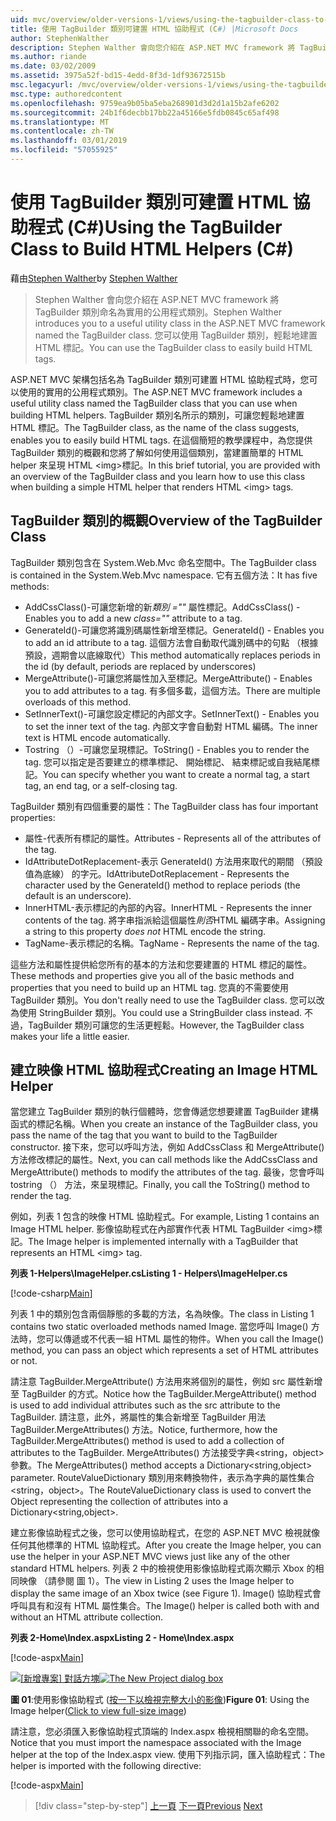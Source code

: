 ```yaml
---
uid: mvc/overview/older-versions-1/views/using-the-tagbuilder-class-to-build-html-helpers-cs
title: 使用 TagBuilder 類別可建置 HTML 協助程式 (C#) |Microsoft Docs
author: StephenWalther
description: Stephen Walther 會向您介紹在 ASP.NET MVC framework 將 TagBuilder 類別命名為實用的公用程式類別。 您可以輕鬆地使用 TagBuilder 類別可...
ms.author: riande
ms.date: 03/02/2009
ms.assetid: 3975a52f-bd15-4edd-8f3d-1df93672515b
msc.legacyurl: /mvc/overview/older-versions-1/views/using-the-tagbuilder-class-to-build-html-helpers-cs
msc.type: authoredcontent
ms.openlocfilehash: 9759ea9b05ba5eba268901d3d2d1a15b2afe6202
ms.sourcegitcommit: 24b1f6decbb17bb22a45166e5fdb0845c65af498
ms.translationtype: MT
ms.contentlocale: zh-TW
ms.lasthandoff: 03/01/2019
ms.locfileid: "57055925"
---
```

<a name="using-the-tagbuilder-class-to-build-html-helpers-c"></a><span data-ttu-id="1a9a2-104">使用 TagBuilder 類別可建置 HTML 協助程式 (C#)</span><span class="sxs-lookup"><span data-stu-id="1a9a2-104">Using the TagBuilder Class to Build HTML Helpers (C#)</span></span>
====================
<span data-ttu-id="1a9a2-105">藉由[Stephen Walther](https://github.com/StephenWalther)</span><span class="sxs-lookup"><span data-stu-id="1a9a2-105">by [Stephen Walther](https://github.com/StephenWalther)</span></span>

> <span data-ttu-id="1a9a2-106">Stephen Walther 會向您介紹在 ASP.NET MVC framework 將 TagBuilder 類別命名為實用的公用程式類別。</span><span class="sxs-lookup"><span data-stu-id="1a9a2-106">Stephen Walther introduces you to a useful utility class in the ASP.NET MVC framework named the TagBuilder class.</span></span> <span data-ttu-id="1a9a2-107">您可以使用 TagBuilder 類別，輕鬆地建置 HTML 標記。</span><span class="sxs-lookup"><span data-stu-id="1a9a2-107">You can use the TagBuilder class to easily build HTML tags.</span></span>


<span data-ttu-id="1a9a2-108">ASP.NET MVC 架構包括名為 TagBuilder 類別可建置 HTML 協助程式時，您可以使用的實用的公用程式類別。</span><span class="sxs-lookup"><span data-stu-id="1a9a2-108">The ASP.NET MVC framework includes a useful utility class named the TagBuilder class that you can use when building HTML helpers.</span></span> <span data-ttu-id="1a9a2-109">TagBuilder 類別名所示的類別，可讓您輕鬆地建置 HTML 標記。</span><span class="sxs-lookup"><span data-stu-id="1a9a2-109">The TagBuilder class, as the name of the class suggests, enables you to easily build HTML tags.</span></span> <span data-ttu-id="1a9a2-110">在這個簡短的教學課程中，為您提供 TagBuilder 類別的概觀和您將了解如何使用這個類別，當建置簡單的 HTML helper 來呈現 HTML &lt;img&gt;標記。</span><span class="sxs-lookup"><span data-stu-id="1a9a2-110">In this brief tutorial, you are provided with an overview of the TagBuilder class and you learn how to use this class when building a simple HTML helper that renders HTML &lt;img&gt; tags.</span></span>

## <a name="overview-of-the-tagbuilder-class"></a><span data-ttu-id="1a9a2-111">TagBuilder 類別的概觀</span><span class="sxs-lookup"><span data-stu-id="1a9a2-111">Overview of the TagBuilder Class</span></span>

<span data-ttu-id="1a9a2-112">TagBuilder 類別包含在 System.Web.Mvc 命名空間中。</span><span class="sxs-lookup"><span data-stu-id="1a9a2-112">The TagBuilder class is contained in the System.Web.Mvc namespace.</span></span> <span data-ttu-id="1a9a2-113">它有五個方法：</span><span class="sxs-lookup"><span data-stu-id="1a9a2-113">It has five methods:</span></span>

- <span data-ttu-id="1a9a2-114">AddCssClass()-可讓您新增的新*類別 =""* 屬性標記。</span><span class="sxs-lookup"><span data-stu-id="1a9a2-114">AddCssClass() - Enables you to add a new *class=""* attribute to a tag.</span></span>
- <span data-ttu-id="1a9a2-115">GenerateId()-可讓您將識別碼屬性新增至標記。</span><span class="sxs-lookup"><span data-stu-id="1a9a2-115">GenerateId() - Enables you to add an id attribute to a tag.</span></span> <span data-ttu-id="1a9a2-116">這個方法會自動取代識別碼中的句點 （根據預設，週期會以底線取代）</span><span class="sxs-lookup"><span data-stu-id="1a9a2-116">This method automatically replaces periods in the id (by default, periods are replaced by underscores)</span></span>
- <span data-ttu-id="1a9a2-117">MergeAttribute()-可讓您將屬性加入至標記。</span><span class="sxs-lookup"><span data-stu-id="1a9a2-117">MergeAttribute() - Enables you to add attributes to a tag.</span></span> <span data-ttu-id="1a9a2-118">有多個多載，這個方法。</span><span class="sxs-lookup"><span data-stu-id="1a9a2-118">There are multiple overloads of this method.</span></span>
- <span data-ttu-id="1a9a2-119">SetInnerText()-可讓您設定標記的內部文字。</span><span class="sxs-lookup"><span data-stu-id="1a9a2-119">SetInnerText() - Enables you to set the inner text of the tag.</span></span> <span data-ttu-id="1a9a2-120">內部文字會自動對 HTML 編碼。</span><span class="sxs-lookup"><span data-stu-id="1a9a2-120">The inner text is HTML encode automatically.</span></span>
- <span data-ttu-id="1a9a2-121">Tostring （）-可讓您呈現標記。</span><span class="sxs-lookup"><span data-stu-id="1a9a2-121">ToString() - Enables you to render the tag.</span></span> <span data-ttu-id="1a9a2-122">您可以指定是否要建立的標準標記、 開始標記、 結束標記或自我結尾標記。</span><span class="sxs-lookup"><span data-stu-id="1a9a2-122">You can specify whether you want to create a normal tag, a start tag, an end tag, or a self-closing tag.</span></span>
  

<span data-ttu-id="1a9a2-123">TagBuilder 類別有四個重要的屬性：</span><span class="sxs-lookup"><span data-stu-id="1a9a2-123">The TagBuilder class has four important properties:</span></span>

- <span data-ttu-id="1a9a2-124">屬性-代表所有標記的屬性。</span><span class="sxs-lookup"><span data-stu-id="1a9a2-124">Attributes - Represents all of the attributes of the tag.</span></span>
- <span data-ttu-id="1a9a2-125">IdAttributeDotReplacement-表示 GenerateId() 方法用來取代的期間 （預設值為底線） 的字元。</span><span class="sxs-lookup"><span data-stu-id="1a9a2-125">IdAttributeDotReplacement - Represents the character used by the GenerateId() method to replace periods (the default is an underscore).</span></span>
- <span data-ttu-id="1a9a2-126">InnerHTML-表示標記的內部的內容。</span><span class="sxs-lookup"><span data-stu-id="1a9a2-126">InnerHTML - Represents the inner contents of the tag.</span></span> <span data-ttu-id="1a9a2-127">將字串指派給這個屬性*則否*HTML 編碼字串。</span><span class="sxs-lookup"><span data-stu-id="1a9a2-127">Assigning a string to this property *does not* HTML encode the string.</span></span>
- <span data-ttu-id="1a9a2-128">TagName-表示標記的名稱。</span><span class="sxs-lookup"><span data-stu-id="1a9a2-128">TagName - Represents the name of the tag.</span></span>

<span data-ttu-id="1a9a2-129">這些方法和屬性提供給您所有的基本的方法和您要建置的 HTML 標記的屬性。</span><span class="sxs-lookup"><span data-stu-id="1a9a2-129">These methods and properties give you all of the basic methods and properties that you need to build up an HTML tag.</span></span> <span data-ttu-id="1a9a2-130">您真的不需要使用 TagBuilder 類別。</span><span class="sxs-lookup"><span data-stu-id="1a9a2-130">You don't really need to use the TagBuilder class.</span></span> <span data-ttu-id="1a9a2-131">您可以改為使用 StringBuilder 類別。</span><span class="sxs-lookup"><span data-stu-id="1a9a2-131">You could use a StringBuilder class instead.</span></span> <span data-ttu-id="1a9a2-132">不過，TagBuilder 類別可讓您的生活更輕鬆。</span><span class="sxs-lookup"><span data-stu-id="1a9a2-132">However, the TagBuilder class makes your life a little easier.</span></span>

## <a name="creating-an-image-html-helper"></a><span data-ttu-id="1a9a2-133">建立映像 HTML 協助程式</span><span class="sxs-lookup"><span data-stu-id="1a9a2-133">Creating an Image HTML Helper</span></span>

<span data-ttu-id="1a9a2-134">當您建立 TagBuilder 類別的執行個體時，您會傳遞您想要建置 TagBuilder 建構函式的標記名稱。</span><span class="sxs-lookup"><span data-stu-id="1a9a2-134">When you create an instance of the TagBuilder class, you pass the name of the tag that you want to build to the TagBuilder constructor.</span></span> <span data-ttu-id="1a9a2-135">接下來，您可以呼叫方法，例如 AddCssClass 和 MergeAttribute() 方法修改標記的屬性。</span><span class="sxs-lookup"><span data-stu-id="1a9a2-135">Next, you can call methods like the AddCssClass and MergeAttribute() methods to modify the attributes of the tag.</span></span> <span data-ttu-id="1a9a2-136">最後，您會呼叫 tostring （） 方法，來呈現標記。</span><span class="sxs-lookup"><span data-stu-id="1a9a2-136">Finally, you call the ToString() method to render the tag.</span></span>

<span data-ttu-id="1a9a2-137">例如，列表 1 包含的映像 HTML 協助程式。</span><span class="sxs-lookup"><span data-stu-id="1a9a2-137">For example, Listing 1 contains an Image HTML helper.</span></span> <span data-ttu-id="1a9a2-138">影像協助程式在內部實作代表 HTML TagBuilder &lt;img&gt;標記。</span><span class="sxs-lookup"><span data-stu-id="1a9a2-138">The Image helper is implemented internally with a TagBuilder that represents an HTML &lt;img&gt; tag.</span></span>

<span data-ttu-id="1a9a2-139">**列表 1-Helpers\ImageHelper.cs**</span><span class="sxs-lookup"><span data-stu-id="1a9a2-139">**Listing 1 - Helpers\ImageHelper.cs**</span></span>

[!code-csharp[Main](using-the-tagbuilder-class-to-build-html-helpers-cs/samples/sample1.cs)]

<span data-ttu-id="1a9a2-140">列表 1 中的類別包含兩個靜態的多載的方法，名為映像。</span><span class="sxs-lookup"><span data-stu-id="1a9a2-140">The class in Listing 1 contains two static overloaded methods named Image.</span></span> <span data-ttu-id="1a9a2-141">當您呼叫 Image() 方法時，您可以傳遞或不代表一組 HTML 屬性的物件。</span><span class="sxs-lookup"><span data-stu-id="1a9a2-141">When you call the Image() method, you can pass an object which represents a set of HTML attributes or not.</span></span>

<span data-ttu-id="1a9a2-142">請注意 TagBuilder.MergeAttribute() 方法用來將個別的屬性，例如 src 屬性新增至 TagBuilder 的方式。</span><span class="sxs-lookup"><span data-stu-id="1a9a2-142">Notice how the TagBuilder.MergeAttribute() method is used to add individual attributes such as the src attribute to the TagBuilder.</span></span> <span data-ttu-id="1a9a2-143">請注意，此外，將屬性的集合新增至 TagBuilder 用法 TagBuilder.MergeAttributes() 方法。</span><span class="sxs-lookup"><span data-stu-id="1a9a2-143">Notice, furthermore, how the TagBuilder.MergeAttributes() method is used to add a collection of attributes to the TagBuilder.</span></span> <span data-ttu-id="1a9a2-144">MergeAttributes() 方法接受字典&lt;string，object&gt;參數。</span><span class="sxs-lookup"><span data-stu-id="1a9a2-144">The MergeAttributes() method accepts a Dictionary&lt;string,object&gt; parameter.</span></span> <span data-ttu-id="1a9a2-145">RouteValueDictionary 類別用來轉換物件，表示為字典的屬性集合&lt;string，object&gt;。</span><span class="sxs-lookup"><span data-stu-id="1a9a2-145">The RouteValueDictionary class is used to convert the Object representing the collection of attributes into a Dictionary&lt;string,object&gt;.</span></span>

<span data-ttu-id="1a9a2-146">建立影像協助程式之後，您可以使用協助程式，在您的 ASP.NET MVC 檢視就像任何其他標準的 HTML 協助程式。</span><span class="sxs-lookup"><span data-stu-id="1a9a2-146">After you create the Image helper, you can use the helper in your ASP.NET MVC views just like any of the other standard HTML helpers.</span></span> <span data-ttu-id="1a9a2-147">列表 2 中的檢視使用影像協助程式兩次顯示 Xbox 的相同映像 （請參閱 圖 1）。</span><span class="sxs-lookup"><span data-stu-id="1a9a2-147">The view in Listing 2 uses the Image helper to display the same image of an Xbox twice (see Figure 1).</span></span> <span data-ttu-id="1a9a2-148">Image() 協助程式會呼叫具有和沒有 HTML 屬性集合。</span><span class="sxs-lookup"><span data-stu-id="1a9a2-148">The Image() helper is called both with and without an HTML attribute collection.</span></span>

<span data-ttu-id="1a9a2-149">**列表 2-Home\Index.aspx**</span><span class="sxs-lookup"><span data-stu-id="1a9a2-149">**Listing 2 - Home\Index.aspx**</span></span>

[!code-aspx[Main](using-the-tagbuilder-class-to-build-html-helpers-cs/samples/sample2.aspx)]


<span data-ttu-id="1a9a2-150">[![[新增專案] 對話方塊](using-the-tagbuilder-class-to-build-html-helpers-cs/_static/image1.jpg)](using-the-tagbuilder-class-to-build-html-helpers-cs/_static/image1.png)</span><span class="sxs-lookup"><span data-stu-id="1a9a2-150">[![The New Project dialog box](using-the-tagbuilder-class-to-build-html-helpers-cs/_static/image1.jpg)](using-the-tagbuilder-class-to-build-html-helpers-cs/_static/image1.png)</span></span>

<span data-ttu-id="1a9a2-151">**圖 01**:使用影像協助程式 ([按一下以檢視完整大小的影像](using-the-tagbuilder-class-to-build-html-helpers-cs/_static/image2.png))</span><span class="sxs-lookup"><span data-stu-id="1a9a2-151">**Figure 01**: Using the Image helper([Click to view full-size image](using-the-tagbuilder-class-to-build-html-helpers-cs/_static/image2.png))</span></span>


<span data-ttu-id="1a9a2-152">請注意，您必須匯入影像協助程式頂端的 Index.aspx 檢視相關聯的命名空間。</span><span class="sxs-lookup"><span data-stu-id="1a9a2-152">Notice that you must import the namespace associated with the Image helper at the top of the Index.aspx view.</span></span> <span data-ttu-id="1a9a2-153">使用下列指示詞，匯入協助程式：</span><span class="sxs-lookup"><span data-stu-id="1a9a2-153">The helper is imported with the following directive:</span></span>

[!code-aspx[Main](using-the-tagbuilder-class-to-build-html-helpers-cs/samples/sample3.aspx)]

> [!div class="step-by-step"]
> <span data-ttu-id="1a9a2-154">[上一頁](creating-custom-html-helpers-cs.md)
> [下一頁](creating-page-layouts-with-view-master-pages-cs.md)</span><span class="sxs-lookup"><span data-stu-id="1a9a2-154">[Previous](creating-custom-html-helpers-cs.md)
[Next](creating-page-layouts-with-view-master-pages-cs.md)</span></span>
